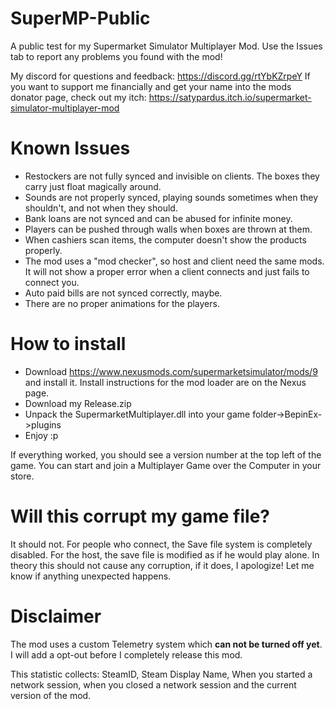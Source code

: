 # SuperMP-Public

A public test for my Supermarket Simulator Multiplayer Mod.
Use the Issues tab to report any problems you found with the mod!

My discord for questions and feedback: https://discord.gg/rtYbKZrpeY
If you want to support me financially and get your name into the mods donator page, check out my itch:
https://satypardus.itch.io/supermarket-simulator-multiplayer-mod

# Known Issues
- Restockers are not fully synced and invisible on clients. The boxes they carry just float magically around.
- Sounds are not properly synced, playing sounds sometimes when they shouldn't, and not when they should.
- Bank loans are not synced and can be abused for infinite money.
- Players can be pushed through walls when boxes are thrown at them.
- When cashiers scan items, the computer doesn't show the products properly.
- The mod uses a "mod checker", so host and client need the same mods. It will not show a proper error when a client connects and just fails to connect you.
- Auto paid bills are not synced correctly, maybe.
- There are no proper animations for the players.

# How to install
- Download https://www.nexusmods.com/supermarketsimulator/mods/9 and install it. Install instructions for the mod loader are on the Nexus page.
- Download my Release.zip
- Unpack the SupermarketMultiplayer.dll into your game folder->BepinEx->plugins
- Enjoy :p

If everything worked, you should see a version number at the top left of the game.
You can start and join a Multiplayer Game over the Computer in your store.

# Will this corrupt my game file?
It should not. For people who connect, the Save file system is completely disabled.
For the host, the save file is modified as if he would play alone.
In theory this should not cause any corruption, if it does, I apologize! Let me know if anything unexpected happens.

# Disclaimer
The mod uses a custom Telemetry system which **can not be turned off yet**.
I will add a opt-out before I completely release this mod.

This statistic collects: SteamID, Steam Display Name, When you started a network session, when you closed a network session and the current version of the mod.
